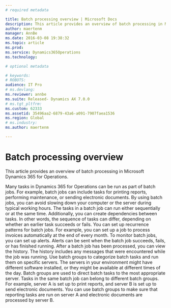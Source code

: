 ```yaml
---
# required metadata

title: Batch processing overview | Microsoft Docs
description: This article provides an overview of batch processing in Microsoft Dynamics 365 for Operations.
author: maertenm
manager: AnnBe
ms.date: 2016-03-08 19:38:32
ms.topic: article
ms.prod: 
ms.service: Dynamics365Operations
ms.technology: 

# optional metadata

# keywords: 
# ROBOTS: 
audience: IT Pro
# ms.devlang: 
ms.reviewer: annbe
ms.suite: Released- Dynamics AX 7.0.0
# ms.tgt_pltfrm: 
ms.custom: 62333
ms.assetid: 35496aa2-6879-43a6-a091-7907faea1536
ms.region: Global
# ms.industry: 
ms.author: maertenm

---
```


# Batch processing overview

This article provides an overview of batch processing in Microsoft Dynamics 365 for Operations.

Many tasks in Dynamics 365 for Operations can be run as part of batch jobs. For example, batch jobs can include tasks for printing reports, performing maintenance, or sending electronic documents. By using batch jobs, you can avoid slowing down your computer or the server during typical working hours. The tasks in a batch job can run either sequentially or at the same time. Additionally, you can create dependencies between tasks. In other words, the sequence of tasks can differ, depending on whether an earlier task succeeds or fails. You can set up recurrence patterns for batch jobs. For example, you can set up a job to process invoices automatically at the end of every month. To monitor batch jobs, you can set up alerts. Alerts can be sent when the batch job succeeds, fails, or has finished running. After a batch job has been processed, you can view the history. The history includes any messages that were encountered while the job was running. Use batch groups to categorize batch tasks and run them on specific servers. The servers in your environment might have different software installed, or they might be available at different times of the day. Batch groups are used to direct batch tasks to the most appropriate server. Tasks in the same batch job can belong to different batch groups. For example, server A is set up to print reports, and server B is set up to send electronic documents. You can use batch groups to make sure that reporting tasks are run on server A and electronic documents are processed by server B.


